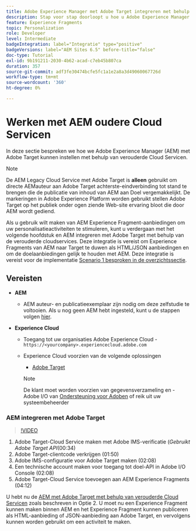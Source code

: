 ```yaml
---
title: Adobe Experience Manager met Adobe Target integreren met behulp van Cloud Servicen
description: Stap voor stap doorloopt u hoe u Adobe Experience Manager (AEM) met Adobe Target kunt integreren met AEM Cloud Service
feature: Experience Fragments
topic: Personalization
role: Developer
level: Intermediate
badgeIntegration: label="Integratie" type="positive"
badgeVersions: label="AEM Sites 6.5" before-title="false"
doc-type: Tutorial
exl-id: 9b191211-2030-4b62-acad-c7eb45b807ca
duration: 357
source-git-commit: adf3fe30474bcfe5fc1a1e2a8a3d49060067726d
workflow-type: tm+mt
source-wordcount: '360'
ht-degree: 0%

---
```


# Werken met AEM oudere Cloud Servicen

In deze sectie bespreken we hoe we Adobe Experience Manager (AEM) met Adobe Target kunnen instellen met behulp van verouderde Cloud Servicen.

>[!NOTE]
>
> De AEM Legacy Cloud Service met Adobe Target is **alleen** gebruikt om directe AEMauteur aan Adobe Target achterste-eindverbinding tot stand te brengen die de publicatie van inhoud van AEM aan Doel vergemakkelijkt. De markeringen in Adobe Experience Platform worden gebruikt stellen Adobe Target op het publiek onder ogen ziende Web-site ervaring bloot die door AEM wordt gediend.

Als u gebruik wilt maken van AEM Experience Fragment-aanbiedingen om uw personalisatieactiviteiten te stimuleren, kunt u verdergaan met het volgende hoofdstuk en AEM integreren met Adobe Target met behulp van de verouderde cloudservices. Deze integratie is vereist om Experience Fragments van AEM naar Target te duwen als HTML/JSON aanbiedingen en om de doelaanbiedingen gelijk te houden met AEM. Deze integratie is vereist voor de implementatie [Scenario 1 besproken in de overzichtssectie](./overview.md#personalization-using-aem-experience-fragment).

## Vereisten

* **AEM**

   * AEM auteur- en publicatieexemplaar zijn nodig om deze zelfstudie te voltooien. Als u nog geen AEM hebt ingesteld, kunt u de stappen volgen [hier](./implementation.md#set-up-aem).

* **Experience Cloud**
   * Toegang tot uw organisaties Adobe Experience Cloud - `https://<yourcompany>.experiencecloud.adobe.com`
   * Experience Cloud voorzien van de volgende oplossingen
      * [Adobe Target](https://experiencecloud.adobe.com)

     >[!NOTE]
     >
     > De klant moet worden voorzien van gegevensverzameling en -Adobe I/O van [Ondersteuning voor Adoben](https://helpx.adobe.com/nl/contact/enterprise-support.ec.html) of reik uit uw systeembeheerder

### AEM integreren met Adobe Target

>[!VIDEO](https://video.tv.adobe.com/v/28428?quality=12&learn=on)

1. Adobe Target-Cloud Service maken met Adobe IMS-verificatie (*Gebruikt Adobe Target API*(00:34)
2. Adobe Target-clientcode verkrijgen (01:50)
3. Adobe IMS-configuratie voor Adobe Target maken (02:08)
4. Een technische account maken voor toegang tot doel-API in Adobe I/O Console (02:08)
5. Adobe Target-Cloud Service toevoegen aan AEM Experience Fragments (04:12)

U hebt nu de [AEM met Adobe Target met behulp van verouderde Cloud Servicen](./using-aem-cloud-services.md#integrating-aem-target-options) zoals beschreven in Optie 2. U moet nu een Experience Fragment kunnen maken binnen AEM en het Experience Fragment kunnen publiceren als HTML-aanbieding of JSON-aanbieding aan Adobe Target, en vervolgens kunnen worden gebruikt om een activiteit te maken.
